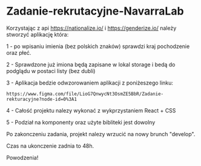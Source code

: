# Zadanie-rekrutacyjne-NavarraLab



Korzystając z api https://nationalize.io/ i https://genderize.io/ należy stworzyć aplikację która: 

1 - po wpisaniu imienia (bez polskich znaków) sprawdzi kraj pochodzenie oraz płeć.

2 - Sprawdzone już imiona będą zapisane w lokal storage i bedą do podglądu w postaci listy (bez dubli)

3 - Aplikacja bedzie odwzorowaniem aplikacji z poniżeszego linku:

    https://www.figma.com/file/LioG7QnwycNt3OsmZE5BbR/Zadanie-rekturacyjne?node-id=0%3A1
4 - Całość projektu nalezy wykonać z wykprzystaniem React + CSS

5 - Podział na komponenty oraz użyte bibliteki jest dowolny

Po zakonczeniu zadania, projekt nalezy wrzucić na nowy brunch "develop".

Czas na ukonczenie zadnia to 48h.

Powodzenia!
